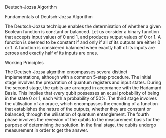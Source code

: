 Deutsch-Jozsa Algorithm

Fundamentals of Deutsch-Jozsa Algorithm

The Deutsch-Jozsa technique enables the determination of whether a given Boolean function is constant or balanced. Let us consider a binary function that accepts input values of 0 and 1, and produces output values of 0 or 1. A function is deemed to be constant if and only if all of its outputs are either 0 or 1. A function is considered balanced when exactly half of its inputs are zeroes and exactly half of its inputs are ones.

Working Principles

The Deutsch-Jozsa algorithm encompasses several distinct implementations, although with a common 5-step procedure. The initial stage involves the preparation of quantum registers and input states. During the second stage, the qubits are arranged in accordance with the Hadamard Basis. This implies that every qubit possesses an equal probability of being in the state 0 or 1, each with a probability of 50\%. The third stage involves the utilisation of an oracle, which encompasses the encoding of a function that establishes the nature of the outputs, whether they are constant or balanced, through the utilisation of quantum entanglement. The fourth phase involves the reversion of the qubits to the measurement basis for the purpose of determining the solution. In the final stage, the qubits undergo measurement in order to get the answer.
